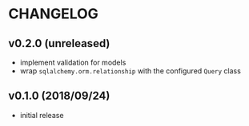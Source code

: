 # CHANGELOG

## v0.2.0 (unreleased)

- implement validation for models
- wrap `sqlalchemy.orm.relationship` with the configured `Query` class

## v0.1.0 (2018/09/24)

- initial release
